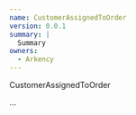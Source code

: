```yaml
---
name: CustomerAssignedToOrder
version: 0.0.1
summary: |
  Summary
owners:
  - Arkency
---
```


CustomerAssignedToOrder

...
